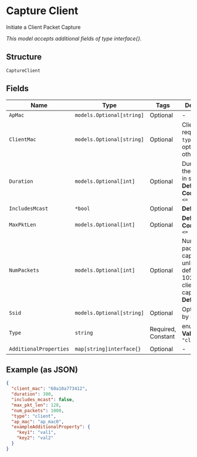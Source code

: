
# Capture Client

Initiate a Client Packet Capture

*This model accepts additional fields of type interface{}.*

## Structure

`CaptureClient`

## Fields

| Name | Type | Tags | Description |
|  --- | --- | --- | --- |
| `ApMac` | `models.Optional[string]` | Optional | - |
| `ClientMac` | `models.Optional[string]` | Optional | Client mac, required if `type`==`client`; optional otherwise |
| `Duration` | `models.Optional[int]` | Optional | Duration of the capture, in seconds<br>**Default**: `600`<br>**Constraints**: `<= 86400` |
| `IncludesMcast` | `*bool` | Optional | **Default**: `false` |
| `MaxPktLen` | `models.Optional[int]` | Optional | **Default**: `128`<br>**Constraints**: `<= 2048` |
| `NumPackets` | `models.Optional[int]` | Optional | Number of packets to capture, 0 for unlimited, default is 1024 for client-capture<br>**Default**: `1024` |
| `Ssid` | `models.Optional[string]` | Optional | Optional filter by ssid |
| `Type` | `string` | Required, Constant | enum: `client`<br>**Value**: `"client"` |
| `AdditionalProperties` | `map[string]interface{}` | Optional | - |

## Example (as JSON)

```json
{
  "client_mac": "60a10a773412",
  "duration": 300,
  "includes_mcast": false,
  "max_pkt_len": 128,
  "num_packets": 1000,
  "type": "client",
  "ap_mac": "ap_mac0",
  "exampleAdditionalProperty": {
    "key1": "val1",
    "key2": "val2"
  }
}
```

